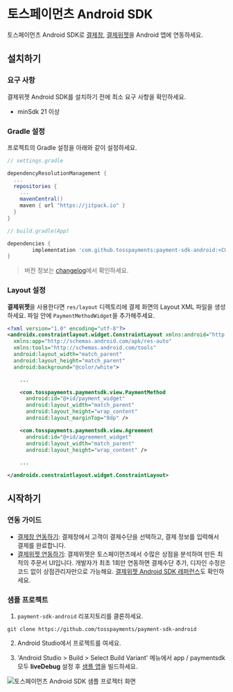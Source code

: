# 토스페이먼츠 Android SDK

토스페이먼츠 Android SDK로 [결제창](https://docs.tosspayments.com/guides/payment/integration), [결제위젯](https://docs.tosspayments.com/guides/payment-widget/overview)을 Android 앱에 연동하세요.

## 설치하기

### 요구 사항

결제위젯 Android SDK를 설치하기 전에 최소 요구 사항을 확인하세요.

* minSdk 21 이상

### Gradle 설정

프로젝트의 Gradle 설정을 아래와 같이 설정하세요.

```gradle
// settings.gradle

dependencyResolutionManagement {
  ...
  repositories {
    ...
    mavenCentral()
    maven { url "https://jitpack.io" }
  }
}
```

```gradle
// build.gradle(App)

dependencies {
        implementation 'com.github.tosspayments:payment-sdk-android:<CURRENT_VERSION>'
}
```

> 버전 정보는 [changelog](CHANGELOG.md)에서 확인하세요.

### Layout 설정

**결제위젯**을 사용한다면 `res/layout` 디렉토리에 결제 화면의 Layout XML 파일을 생성하세요. 파일 안에 `PaymentMethodWidget`을 추가해주세요.

```xml
<?xml version="1.0" encoding="utf-8"?>
<androidx.constraintlayout.widget.ConstraintLayout xmlns:android="http://schemas.android.com/apk/res/android"
  xmlns:app="http://schemas.android.com/apk/res-auto"
  xmlns:tools="http://schemas.android.com/tools"
  android:layout_width="match_parent"
  android:layout_height="match_parent"
  android:background="@color/white">

    ...

    <com.tosspayments.paymentsdk.view.PaymentMethod
      android:id="@+id/payment_widget"
      android:layout_width="match_parent"
      android:layout_height="wrap_content"
      android:layout_marginTop="8dp" />

    <com.tosspayments.paymentsdk.view.Agreement
      android:id="@+id/agreement_widget"
      android:layout_width="match_parent"
      android:layout_height="wrap_content" />
      
    ...

</androidx.constraintlayout.widget.ConstraintLayout>
```

## 시작하기

### 연동 가이드

* [결제창 연동하기](https://docs.tosspayments.com/guides/payment/integration): 결제창에서 고객이 결제수단을 선택하고, 결제 정보를 입력해서 결제를 완료합니다. 
* [결제위젯 연동하기](https://docs.tosspayments.com/guides/payment-widget/integration): 결제위젯은 토스페이먼츠에서 수많은 상점을 분석하여 만든 최적의 주문서 UI입니다. 개발자가 최초 1회만 연동하면 결제수단 추가, 디자인 수정은 코드 없이 상점관리자만으로 가능해요. [결제위젯 Android SDK 레퍼런스](https://docs.tosspayments.com/reference/widget-android)도 확인하세요.

### 샘플 프로젝트

1. `payment-sdk-android` 리포지토리를 클론하세요.
```
git clone https://github.com/tosspayments/payment-sdk-android
```

2. Android Studio에서 프로젝트를 여세요.

3. 'Android Studio > Build > Select Build Variant' 메뉴에서 app / paymentsdk 모두 **liveDebug** 설정 후 [샘플 앱](https://github.com/tosspayments/payment-sdk-android/tree/main/app)을 빌드하세요. 

![토스페이먼츠 Android SDK 샘플 프로젝터 화면](https://static.tosspayments.com/docs/github/android-sample.png)
